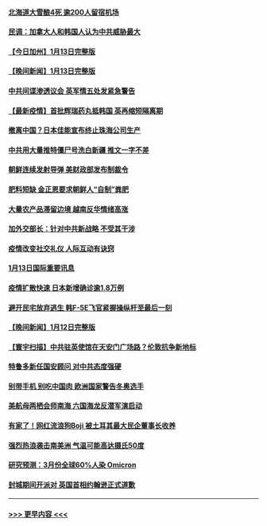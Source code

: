 #### [北海道大雪酿4死 逾200人留宿机场](../pages/prog202/a103320784.md?t=01141300) 
#### [民调：加拿大人和韩国人认为中共威胁最大](../pages/prog202/a103320750.md?t=01141300) 
#### [【今日加州】1月13日完整版](../pages/prog202/a103320715.md?t=01141300) 
#### [【晚间新闻】1月13日完整版](../pages/prog202/a103320690.md?t=01141300) 
#### [中共间谍渗透议会 英军情五处发紧急警告](../pages/prog202/a103320540.md?t=01141300) 
#### [【最新疫情】首批辉瑞药丸抵韩国 英再缩短隔离期](../pages/prog202/a103320345.md?t=01141300) 
#### [撤离中国？日本佳能宣布终止珠海公司生产](../pages/prog202/a103320432.md?t=01141300) 
#### [中共用大量推特僵尸号洗白新疆 推文一字不差](../pages/prog202/a103320386.md?t=01141300) 
#### [朝鲜连续发射导弹 美财政部发布制裁令](../pages/prog202/a103320339.md?t=01141300) 
#### [肥料短缺 金正恩要求朝鲜人“自制”粪肥](../pages/prog202/a103320124.md?t=01141300) 
#### [大量农产品滞留边境 越南反华情绪高涨](../pages/prog202/a103320103.md?t=01141300) 
#### [加外交部长：针对中共新战略 不受其干涉](../pages/prog202/a103320081.md?t=01141300) 
#### [疫情改变社交礼仪 人际互动有诀窍](../pages/prog202/a103320079.md?t=01141300) 
#### [1月13日国际重要讯息](../pages/prog202/a103320075.md?t=01141300) 
#### [疫情扩散快速 日本新增确诊逾1.8万例](../pages/prog202/a103320099.md?t=01141300) 
#### [避开民宅放弃逃生 韩F-5E飞官紧握操纵杆至最后一刻](../pages/prog202/a103320073.md?t=01141300) 
#### [【晚间新闻】1月12日完整版](../pages/prog202/a103319813.md?t=01141300) 
#### [【寰宇扫描】中共驻英使馆在天安门广场路？伦敦抗争新地标](../pages/prog202/a103319585.md?t=01141300) 
#### [特鲁多新任国安顾问 对中共态度强硬](../pages/prog202/a103318632.md?t=01141300) 
#### [别带手机 别吃中国肉 欧洲国家警告冬奥选手](../pages/prog202/a103319549.md?t=01141300) 
#### [美航母两栖会师南海 六国海龙反潜军演启动](../pages/prog202/a103319502.md?t=01141300) 
#### [有家了！网红流浪狗Boji 被土耳其最大民企董事长收养](../pages/prog202/a103319796.md?t=01141300) 
#### [强烈热浪袭击南美洲 气温可能高达摄氏50度](../pages/prog202/a103319788.md?t=01141300) 
#### [研究预测：3月份全球60%人染 Omicron](../pages/prog202/a103319633.md?t=01141300) 
#### [封城期间开派对 英国首相约翰逊正式道歉](../pages/prog202/a103319600.md?t=01141300) 

----
#### [ >>> 更早内容 <<< ](../indexes/prog202-earlier.md)
